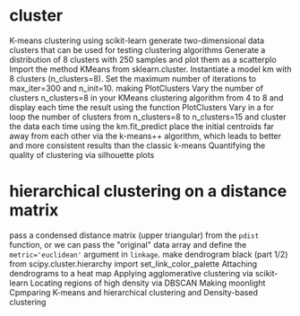# cluster
K-means clustering using scikit-learn
generate two-dimensional data clusters that can be used for testing clustering algorithms
Generate a distribution of 8 clusters with 250 samples and plot them as a scatterplo
Import the method KMeans from sklearn.cluster. Instantiate a model km with 8 clusters (n_clusters=8). Set the maximum number of iterations to max_iter=300 and n_init=10.
making PlotClusters
Vary the number of clusters n_clusters=8 in your KMeans clustering algorithm from 4 to 8 and display each time the result using the function PlotClusters
Vary in a for loop the number of clusters from n_clusters=8 to n_clusters=15 and cluster the data each time using the km.fit_predict
place the initial centroids far away from each other via the k-means++ algorithm, which leads to better and more consistent results than the classic k-means
Quantifying the quality of clustering via silhouette plots
# hierarchical clustering on a distance matrix
pass a condensed distance matrix (upper triangular) from the `pdist` function, or we can pass the "original" data array and define the `metric='euclidean'` argument in `linkage`.
make dendrogram black (part 1/2)
from scipy.cluster.hierarchy import set_link_color_palette
Attaching dendrograms to a heat map
Applying agglomerative clustering via scikit-learn
Locating regions of high density via DBSCAN
Making moonlight
Cpmparing K-means and hierarchical clustering and Density-based clustering
